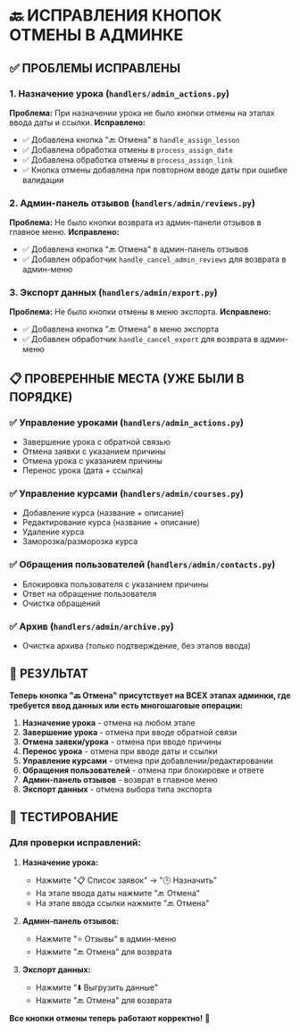 # 🔙 ИСПРАВЛЕНИЯ КНОПОК ОТМЕНЫ В АДМИНКЕ

## ✅ ПРОБЛЕМЫ ИСПРАВЛЕНЫ

### 1. **Назначение урока** (`handlers/admin_actions.py`)
**Проблема:** При назначении урока не было кнопки отмены на этапах ввода даты и ссылки.
**Исправлено:**
- ✅ Добавлена кнопка "🔙 Отмена" в `handle_assign_lesson`
- ✅ Добавлена обработка отмены в `process_assign_date`
- ✅ Добавлена обработка отмены в `process_assign_link`
- ✅ Кнопка отмены добавлена при повторном вводе даты при ошибке валидации

### 2. **Админ-панель отзывов** (`handlers/admin/reviews.py`)
**Проблема:** Не было кнопки возврата из админ-панели отзывов в главное меню.
**Исправлено:**
- ✅ Добавлена кнопка "🔙 Отмена" в админ-панель отзывов
- ✅ Добавлен обработчик `handle_cancel_admin_reviews` для возврата в админ-меню

### 3. **Экспорт данных** (`handlers/admin/export.py`)
**Проблема:** Не было кнопки отмены в меню экспорта.
**Исправлено:**
- ✅ Добавлена кнопка "🔙 Отмена" в меню экспорта
- ✅ Добавлен обработчик `handle_cancel_export` для возврата в админ-меню

## 📋 ПРОВЕРЕННЫЕ МЕСТА (УЖЕ БЫЛИ В ПОРЯДКЕ)

### ✅ **Управление уроками** (`handlers/admin_actions.py`)
- Завершение урока с обратной связью
- Отмена заявки с указанием причины
- Отмена урока с указанием причины
- Перенос урока (дата + ссылка)

### ✅ **Управление курсами** (`handlers/admin/courses.py`)
- Добавление курса (название + описание)
- Редактирование курса (название + описание)
- Удаление курса
- Заморозка/разморозка курса

### ✅ **Обращения пользователей** (`handlers/admin/contacts.py`)
- Блокировка пользователя с указанием причины
- Ответ на обращение пользователя
- Очистка обращений

### ✅ **Архив** (`handlers/admin/archive.py`)
- Очистка архива (только подтверждение, без этапов ввода)

## 🎯 РЕЗУЛЬТАТ

**Теперь кнопка "🔙 Отмена" присутствует на ВСЕХ этапах админки, где требуется ввод данных или есть многошаговые операции:**

1. **Назначение урока** - отмена на любом этапе
2. **Завершение урока** - отмена при вводе обратной связи
3. **Отмена заявки/урока** - отмена при вводе причины
4. **Перенос урока** - отмена при вводе даты и ссылки
5. **Управление курсами** - отмена при добавлении/редактировании
6. **Обращения пользователей** - отмена при блокировке и ответе
7. **Админ-панель отзывов** - возврат в главное меню
8. **Экспорт данных** - отмена выбора типа экспорта

## 🧪 ТЕСТИРОВАНИЕ

### Для проверки исправлений:

1. **Назначение урока:**
   - Нажмите "📋 Список заявок" → "🕒 Назначить"
   - На этапе ввода даты нажмите "🔙 Отмена"
   - На этапе ввода ссылки нажмите "🔙 Отмена"

2. **Админ-панель отзывов:**
   - Нажмите "⭐ Отзывы" в админ-меню
   - Нажмите "🔙 Отмена" для возврата

3. **Экспорт данных:**
   - Нажмите "⬇️ Выгрузить данные"
   - Нажмите "🔙 Отмена" для возврата

**Все кнопки отмены теперь работают корректно!** 🎉 